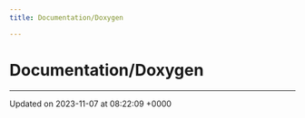 ```yaml
---
title: Documentation/Doxygen

---
```


# Documentation/Doxygen








-------------------------------

Updated on 2023-11-07 at 08:22:09 +0000
